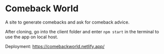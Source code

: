 # Comeback World
 A site to generate comebacks and ask for comeback advice.

After cloning, go into the client folder and enter `npm start` in the terminal to use the app on local host.

Deployment: https://comebackworld.netlify.app/
